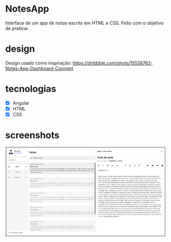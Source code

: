 # NotesApp

Interface de um app de notas escrito em HTML e CSS. Feito com o objetivo de praticar.

# design
Design usado como inspiração: https://dribbble.com/shots/15558762-Notes-App-Dashboard-Concept

# tecnologias
- [x] Angular
- [x] HTML
- [x] CSS

# screenshots
![screenshot1](/screenshots/notasapp1.png "Interface")
